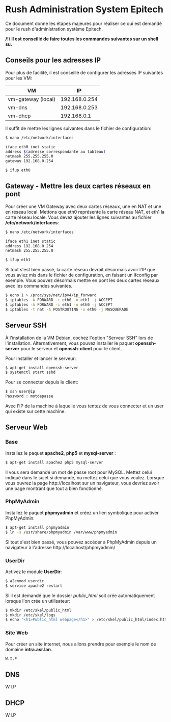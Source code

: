 # Rush Administration System Epitech

Ce document donne les étapes majeures pour réaliser ce qui est demandé pour le rush d'administration système Epitech.

**/!\ Il est conseillé de faire toutes les commandes suivantes sur un shell su.**

## Conseils pour les adresses IP 

Pour plus de facilité, il est conseillé de configurer les adresses IP suivantes pour les VM:

VM | IP
--- | ---
vm-gateway (local) | 192.168.0.254
vm-dns | 192.168.0.253
vm-dhcp | 192.168.0.1

Il suffit de mettre les lignes suivantes dans le fichier de configuration:

```sh
$ nano /etc/network/interfaces

iface eth0 inet static
address $(adresse correspondante au tableau)
netmask 255.255.255.0
gateway 192.168.0.254

$ ifup eth0
```

## Gateway - Mettre les deux cartes réseaux en pont

Pour créer une VM Gateway avec deux cartes réseaux, une en NAT et une en réseau local. Mettons que eth0 représente la carte réseau NAT, et eth1 la carte réseau locale. Vous devez ajouter les lignes suivantes au fichier **/etc/network/interfaces**:

```sh
$ nano /etc/network/interfaces

iface eth1 inet static
address 192.168.0.254
netmask 255.255.255.0

$ ifup eth1
```

Si tout s'est bien passé, la carte réseau devrait désormais avoir l'IP que vous aviez mis dans le fichier de configuration, en faisant un ifconfig par exemple. Vous pouvez désormais mettre en pont les deux cartes réseaux avec les commandes suivantes.

```sh
$ echo 1 > /proc/sys/net/ipv4/ip_forward
$ iptables -A FORWARD -i eth0 -o eth1 -j ACCEPT
$ iptables -A FORWARD -i eth1 -o eth0 -j ACCEPT
$ iptables -t nat -A POSTROUTING -o eth0 -j MASQUERADE
```

## Serveur SSH

À l'installation de la VM Debian, cochez l'option "Serveur SSH" lors de l'installation. Alternativement, vous pouvez installer le paquet **openssh-server** pour le serveur et **openssh-client** pour le client.

Pour installer et lancer le serveur:
```sh
$ apt-get install openssh-server
$ systemctl start sshd
```

Pour se connecter depuis le client:
```sh
$ ssh user@ip
Password : motdepasse
```
Avec l'IP de la machine à laquelle vous tentez de vous connecter et un user qui existe sur cette machine.

## Serveur Web

### Base

Installez le paquet **apache2**, **php5** et **mysql-server** :

```sh
$ apt-get install apache2 php5 mysql-server
```

Il vous sera demandé un mot de passe root pour MySQL. Mettez celui indiqué dans le sujet si demandé, ou mettez celui que vous voulez.
Lorsque vous ouvrez la page http://localhost sur un navigateur, vous devriez avoir une page montrant que tout a bien fonctionné.

### PhpMyAdmin

Installez le paquet **phpmyadmin** et créez un lien symbolique pour activer PhpMyAdmin:

```sh
$ apt-get install phpmyadmin
$ ln -s /usr/share/phpmyadmin /var/www/phpmyadmin
```

Si tout s'est bien passé, vous pouvez accéder à PhpMyAdmin depuis un navigateur à l'adresse http://localhost/phpmyadmin/

### UserDir

Activez le module **UserDir**:
```sh
$ a2enmod userdir
$ service apache2 restart
```

Si il est demandé que le dossier *public_html* soit crée automatiquement lorsque l'on crée un utilisateur:
```sh
$ mkdir /etc/skel/public_html
$ mkdir /etc/skel/logs
$ echo "<h1>Public_html webpage</h1>" > /etc/skel/public_html/index.html
```

### Site Web

Pour créer un site internet, nous allons prendre pour exemple le nom de domaine **intra.asr.lan**.

```sh
W.I.P
```

## DNS

W.I.P

## DHCP

W.I.P
